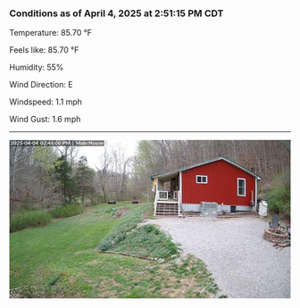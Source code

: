 ### Conditions as of April 4, 2025 at 2:51:15 PM CDT 

Temperature: 85.70 &deg;F

Feels like: 85.70 &deg;F

Humidity: 55%

Wind Direction: E

Windspeed: 1.1 mph

Wind Gust: 1.6 mph

---

<img src="./images/latest.jpeg"/>


